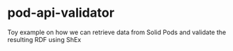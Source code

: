 # pod-api-validator
Toy example on how we can retrieve data from Solid Pods and validate the resulting RDF using ShEx
